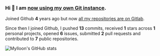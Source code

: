 ### Hi 👋 I am [now using my own Git instance](https://git.kennel.ml/Mylloon).

Joined Github **4** years ago but now [all my repositories are on Gitlab](https://gitlab.com/users/Mylloon/projects).

Since then I joined Github, I pushed **13** commits, received **1** stars across **1** personal projects, opened **6** issues, submitted **2** pull requests and contributed to **7** public repositories.

![Mylloon's GitHub stats](https://github-readme-stats.vercel.app/api?username=Mylloon&show_icons=true&theme=dracula)
